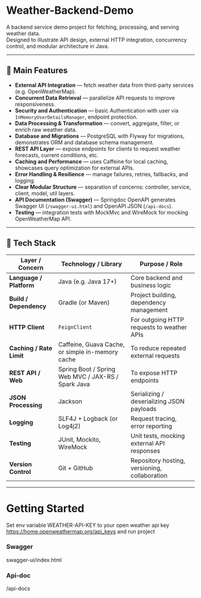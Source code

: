 # Weather-Backend-Demo

A backend service demo project for fetching, processing, and serving weather data.  
Designed to illustrate API design, external HTTP integration, concurrency control, and modular architecture in Java.

---

## 🚀 Main Features

- **External API Integration** — fetch weather data from third-party services (e.g. OpenWeatherMap).
- **Concurrent Data Retrieval** — parallelize API requests to improve responsiveness.
- **Security and Authentication** — basic Authentication with user via `InMemoryUserDetailsManager`, endpoint protection.
- **Data Processing & Transformation** — convert, aggregate, filter, or enrich raw weather data.
- **Database and Migrations** — PostgreSQL with Flyway for migrations, demonstrates ORM and database schema management.
- **REST API Layer** — expose endpoints for clients to request weather forecasts, current conditions, etc.
- **Caching and Performance** — uses Caffeine for local caching, showcases query optimization for external APIs.
- **Error Handling & Resilience** — manage failures, retries, fallbacks, and logging.
- **Clear Modular Structure** — separation of concerns: controller, service, client, model, util layers.
- **API Documentation (Swagger)** — Springdoc OpenAPI generates Swagger UI (`/swagger-ui.html`) and OpenAPI JSON (`/api-docs`).
- **Testing** — integration tests with MockMvc and WireMock for mocking OpenWeatherMap API.

---

## 🧩 Tech Stack

| Layer / Concern        | Technology / Library                                            | Purpose / Role |
|-------------------------|-----------------------------------------------------------------|-----------------|
| **Language / Platform** | Java (e.g. Java 17+)                                            | Core backend and business logic |
| **Build / Dependency**  | Gradle (or Maven)                                               | Project building, dependency management |
| **HTTP Client**         | `FeignClient` | For outgoing HTTP requests to weather APIs |
| **Caching / Rate Limit**| Caffeine, Guava Cache, or simple in-memory cache                | To reduce repeated external requests |
| **REST API / Web**      | Spring Boot / Spring Web MVC / JAX-RS / Spark Java              | To expose HTTP endpoints |
| **JSON Processing**     | Jackson                                       | Serializing / deserializing JSON payloads |
| **Logging**             | SLF4J + Logback (or Log4j2)                                     | Request tracing, error reporting |
| **Testing**             | JUnit, Mockito, WireMock                                        | Unit tests, mocking external API responses |
| **Version Control**     | Git + GitHub                                                    | Repository hosting, versioning, collaboration |

---

# Getting Started

Set env variable WEATHER-API-KEY to your open weather api key
https://home.openweathermap.org/api_keys
and run project

### Swagger
swagger-ui/index.html

### Api-doc
/api-docs
